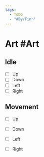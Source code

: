 ```yaml
---
tags:
  - ToDo
  - "#By/Finn"
---
```

# Art #Art
## Idle
- [ ] Up
- [ ] Down
- [ ] Left
- [ ] Right

## Movement
- [ ] Up
- [ ] Down
- [ ] Left
- [ ] Right


